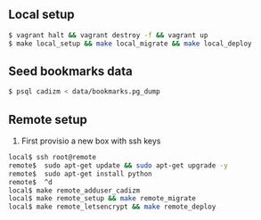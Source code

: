 
## Local setup

```bash
$ vagrant halt && vagrant destroy -f && vagrant up
$ make local_setup && make local_migrate && make local_deploy
```

## Seed bookmarks data

```bash
$ psql cadizm < data/bookmarks.pg_dump
```

## Remote setup

1. First provisio a new box with ssh keys

```bash
local$ ssh root@remote
remote$  sudo apt-get update && sudo apt-get upgrade -y
remote$  sudo apt-get install python
remote$  ^d
local$ make remote_adduser_cadizm
local$ make remote_setup && make remote_migrate
local$ make remote_letsencrypt && make remote_deploy
```
